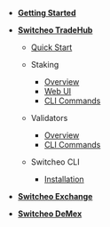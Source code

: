 - [**Getting Started**](/getting-started/overview.md)

- [**Switcheo TradeHub**](/tradehub/overview.md)

  - [Quick Start](/tradehub/quick-start.md)

  - Staking

    - [Overview](/tradehub/staking/overview.md)
    - [Web UI](/tradehub/staking/web.md)
    - [CLI Commands](/tradehub/staking/cli-commands.md)

  - Validators

    - [Overview](/tradehub/validators/overview.md)
    - [CLI Commands](/tradehub/validators/commands.md)

  - Switcheo CLI

    - [Installation](/tradehub/switcheo-cli/installation.md)

- [**Switcheo Exchange**](/exchange/overview.md)

- [**Switcheo DeMex**](/demex/overview.md)
